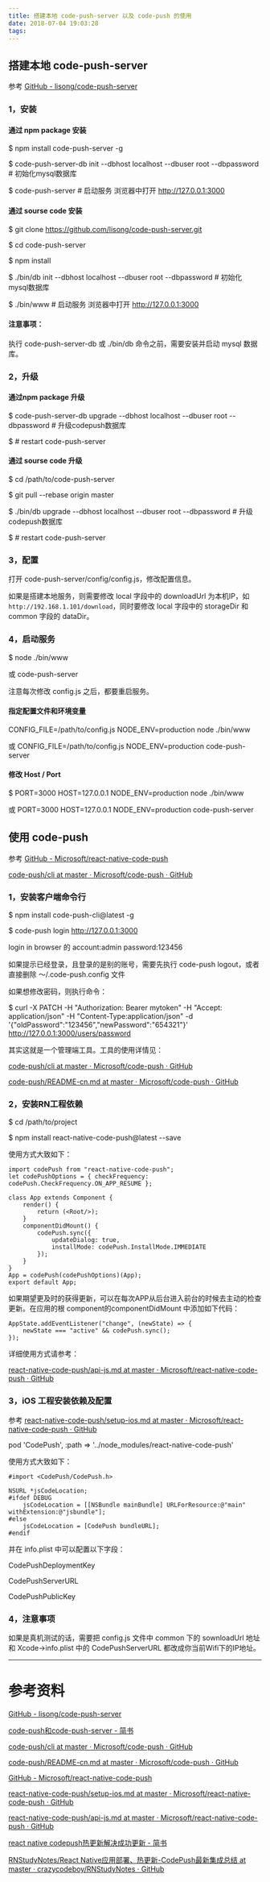 ```yaml
---
title: 搭建本地 code-push-server 以及 code-push 的使用
date: 2018-07-04 19:03:28
tags:
---
```


## 搭建本地 code-push-server
参考 [GitHub - lisong/code-push-server](https://github.com/lisong/code-push-server)

### 1，安装
#### 通过 npm package 安装
$ npm install code-push-server -g

$ code-push-server-db init --dbhost localhost --dbuser root --dbpassword # 初始化mysql数据库

$ code-push-server # 启动服务 浏览器中打开 http://127.0.0.1:3000

#### 通过 sourse code 安装
$ git clone https://github.com/lisong/code-push-server.git

$ cd code-push-server

$ npm install

$ ./bin/db init --dbhost localhost --dbuser root --dbpassword # 初始化mysql数据库

$ ./bin/www # 启动服务 浏览器中打开 http://127.0.0.1:3000

#### 注意事项：
执行 code-push-server-db 或 ./bin/db 命令之前，需要安装并启动 mysql 数据库。

### 2，升级
#### 通过npm package 升级
$ code-push-server-db upgrade --dbhost localhost --dbuser root --dbpassword # 升级codepush数据库

$ # restart code-push-server

#### 通过 sourse code 升级
$ cd /path/to/code-push-server

$ git pull --rebase origin master

$ ./bin/db upgrade --dbhost localhost --dbuser root --dbpassword # 升级codepush数据库

$ # restart code-push-server

### 3，配置
打开 code-push-server/config/config.js，修改配置信息。

如果是搭建本地服务，则需要修改 local 字段中的 downloadUrl 为本机IP，如 `http://192.168.1.101/download`，同时要修改 local 字段中的 storageDir 和 common 字段的 dataDir。

### 4，启动服务
$ node ./bin/www 

或 code-push-server

注意每次修改 config.js 之后，都要重启服务。

#### 指定配置文件和环境变量
CONFIG_FILE=/path/to/config.js NODE_ENV=production node ./bin/www

或 CONFIG_FILE=/path/to/config.js NODE_ENV=production code-push-server

#### 修改 Host / Port
$ PORT=3000 HOST=127.0.0.1 NODE_ENV=production node ./bin/www
 
 或 PORT=3000 HOST=127.0.0.1 NODE_ENV=production code-push-server

## 使用 code-push
参考 [GitHub - Microsoft/react-native-code-push](https://github.com/Microsoft/react-native-code-push)

[code-push/cli at master · Microsoft/code-push · GitHub](https://github.com/Microsoft/code-push/tree/master/cli#patching-releases)

### 1，安装客户端命令行
$ npm install code-push-cli@latest -g

$ code-push login http://127.0.0.1:3000 

login in browser 的 account:admin password:123456

如果提示已经登录，且登录的是别的账号，需要先执行 code-push logout，或者直接删除 ～/.code-push.config 文件

如果想修改密码，则执行命令：

$ curl -X PATCH -H "Authorization: Bearer mytoken" -H "Accept: application/json" -H "Content-Type:application/json" -d '{"oldPassword":"123456","newPassword":"654321"}' http://127.0.0.1:3000/users/password

其实这就是一个管理端工具。工具的使用详情见：

[code-push/cli at master · Microsoft/code-push · GitHub](https://github.com/Microsoft/code-push/tree/master/cli#patching-releases)

[code-push/README-cn.md at master · Microsoft/code-push · GitHub](https://github.com/Microsoft/code-push/blob/master/cli/README-cn.md)

### 2，安装RN工程依赖
$ cd /path/to/project

$ npm install react-native-code-push@latest --save

使用方式大致如下：
```
import codePush from "react-native-code-push";
let codePushOptions = { checkFrequency: codePush.CheckFrequency.ON_APP_RESUME };

class App extends Component {
    render() {
        return (<Root/>);
    }
    componentDidMount() {
        codePush.sync({
            updateDialog: true,
            installMode: codePush.InstallMode.IMMEDIATE
        });
    }
}
App = codePush(codePushOptions)(App);
export default App;
```

如果期望更及时的获得更新，可以在每次APP从后台进入前台的时候去主动的检查更新。在应用的根 component的componentDidMount 中添加如下代码：
```
AppState.addEventListener("change", (newState) => {
    newState === "active" && codePush.sync();
});
```

详细使用方式请参考：
 
 [react-native-code-push/api-js.md at master · Microsoft/react-native-code-push · GitHub](https://github.com/Microsoft/react-native-code-push/blob/master/docs/api-js.md#codepushcheckforupdate)

### 3，iOS 工程安装依赖及配置
参考 [react-native-code-push/setup-ios.md at master · Microsoft/react-native-code-push · GitHub](https://github.com/Microsoft/react-native-code-push/blob/master/docs/setup-ios.md)

pod 'CodePush', :path => '../node_modules/react-native-code-push'

使用方式大致如下：
```
#import <CodePush/CodePush.h>

NSURL *jsCodeLocation;
#ifdef DEBUG
    jsCodeLocation = [[NSBundle mainBundle] URLForResource:@"main" withExtension:@"jsbundle"];
#else
    jsCodeLocation = [CodePush bundleURL];
#endif
```

并在 info.plist 中可以配置以下字段：

CodePushDeploymentKey

CodePushServerURL

CodePushPublicKey

### 4，注意事项
如果是真机测试的话，需要把 config.js 文件中 common 下的 sownloadUrl 地址和 Xcode->info.plist 中的 CodePushServerURL 都改成你当前Wifi下的IP地址。
</br>

----
# 参考资料
[GitHub - lisong/code-push-server](https://github.com/lisong/code-push-server)

[code-push和code-push-server - 简书](https://www.jianshu.com/p/ca4beb5973bb)



[code-push/cli at master · Microsoft/code-push · GitHub](https://github.com/Microsoft/code-push/tree/master/cli#patching-releases)

[code-push/README-cn.md at master · Microsoft/code-push · GitHub](https://github.com/Microsoft/code-push/blob/master/cli/README-cn.md)

[GitHub - Microsoft/react-native-code-push](https://github.com/Microsoft/react-native-code-push)

[react-native-code-push/setup-ios.md at master · Microsoft/react-native-code-push · GitHub](https://github.com/Microsoft/react-native-code-push/blob/master/docs/setup-ios.md)

 [react-native-code-push/api-js.md at master · Microsoft/react-native-code-push · GitHub](https://github.com/Microsoft/react-native-code-push/blob/master/docs/api-js.md#codepushcheckforupdate)

[react native codepush热更新解决成功更新 - 简书](https://www.jianshu.com/p/fa362da953c7)

[RNStudyNotes/React Native应用部署、热更新-CodePush最新集成总结 at master · crazycodeboy/RNStudyNotes · GitHub](https://github.com/crazycodeboy/RNStudyNotes/tree/master/React%20Native%E5%BA%94%E7%94%A8%E9%83%A8%E7%BD%B2%E3%80%81%E7%83%AD%E6%9B%B4%E6%96%B0-CodePush%E6%9C%80%E6%96%B0%E9%9B%86%E6%88%90%E6%80%BB%E7%BB%93#%E9%9B%86%E6%88%90codepush-sdk)

